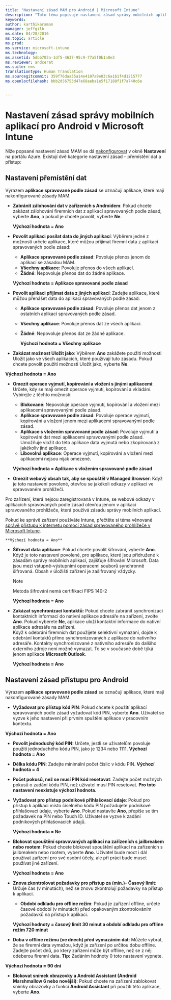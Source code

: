 ```yaml
---
title: "Nastavení zásad MAM pro Android | Microsoft Intune"
description: "Toto téma popisuje nastavení zásad správy mobilních aplikací pro zařízení s Androidem."
keywords: 
author: karthikaraman
manager: jeffgilb
ms.date: 04/28/2016
ms.topic: article
ms.prod: 
ms.service: microsoft-intune
ms.technology: 
ms.assetid: 5dbb702a-1df5-4637-95c9-77a5f0b1a0e3
ms.reviewer: andcerat
ms.suite: ems
translationtype: Human Translation
ms.sourcegitcommit: 359f76daa35a14e4107a9e03c6a1b1f4d1215777
ms.openlocfilehash: bbb2d56753d47e68aeba1e5f17188f1f7a740c6e


---
```


# Nastavení zásad správy mobilních aplikací pro Android v Microsoft Intune
Níže popsané nastavení zásad MAM se dá [nakonfigurovat](create-and-deploy-mobile-app-management-policies-with-microsoft-intune.md) v okně **Nastavení** na portálu Azure.
Existují dvě kategorie nastavení zásad – přemístění dat a přístup:

##  Nastavení přemístění dat
Výrazem **aplikace spravované podle zásad** se označují aplikace, které mají nakonfigurované zásady MAM.
- **Zabránit zálohování dat v zařízeních s Androidem**: Pokud chcete zakázat zálohování firemních dat z aplikací spravovaných podle zásad, vyberte **Ano**, a pokud je chcete povolit, vyberte **Ne**.

  **Výchozí hodnota = Ano**
- **Povolit aplikaci posílat data do jiných aplikací**: Výběrem jedné z možností určete aplikace, které můžou přijímat firemní data z aplikací spravovaných podle zásad:
  -   **Aplikace spravované podle zásad**: Povoluje přenos jenom do aplikací se zásadou MAM.
  -   **Všechny aplikace**: Povoluje přenos do všech aplikací.
  -   **Žádné**: Nepovoluje přenos dat do žádné aplikace.

  **Výchozí hodnota = Aplikace spravované podle zásad**
- **Povolit aplikaci přijímat data z jiných aplikací**: Zadejte aplikace, které můžou přenášet data do aplikací spravovaných podle zásad:
  -   **Aplikace spravované podle zásad**: Povoluje přenos dat jenom z ostatních aplikací spravovaných podle zásad.
  -   **Všechny aplikace**: Povoluje přenos dat ze všech aplikací.
  -   **Žádné**: Nepovoluje přenos dat ze žádné aplikace.

      **Výchozí hodnota = Všechny aplikace**

-   **Zakázat možnost Uložit jako**: Výběrem **Ano** zakážete použití možnosti Uložit jako ve všech aplikacích, které používají tuto zásadu. Pokud chcete povolit použití možnosti Uložit jako, vyberte **Ne**.

  **Výchozí hodnota = Ano**
- **Omezit operace vyjmutí, kopírování a vložení s jinými aplikacemi**: Určete, kdy se mají omezit operace vyjmutí, kopírování a vkládání. Vybírejte z těchto možností:
  -   **Blokované**: Nepovoluje operace vyjmutí, kopírování a vložení mezi aplikacemi spravovanými podle zásad.
  -   **Aplikace spravované podle zásad**: Povoluje operace vyjmutí, kopírování a vložení jenom mezi aplikacemi spravovanými podle zásad.
  -   **Aplikace s vložením spravované podle zásad**: Povoluje vyjmutí a kopírování dat mezi aplikacemi spravovanými podle zásad. Umožňuje vložit do této aplikace data vyjmutá nebo zkopírovaná z jakékoliv jiné aplikace.
  -   **Libovolná aplikace**: Operace vyjmutí, kopírování a vložení mezi aplikacemi nejsou nijak omezené.

    **Výchozí hodnota = Aplikace s vložením spravované podle zásad**
-   **Omezit webový obsah tak, aby se spouštěl v Managed Browser**: Když je toto nastavení povolené, otevřou se jakékoli odkazy v aplikaci ve spravovaném prohlížeči.

  Pro zařízení, která nejsou zaregistrovaná v Intune, se webové odkazy v aplikacích spravovaných podle zásad otevřou jenom v aplikaci spravovaného prohlížeče, která používá zásadu správy mobilních aplikací.

  Pokud ke správě zařízení používáte Intune, přečtěte si téma věnované [správě přístupu k internetu pomocí zásad spravovaného prohlížeče v Microsoft Intune](manage-internet-access-using-managed-browser-policies.md).

    **Výchozí hodnota = Ano**
- **Šifrovat data aplikace**: Pokud chcete povolit šifrování, vyberte **Ano**. Když je toto nastavení povolené, pro aplikace, které jsou přidružené k zásadám správy mobilních aplikací, zajišťuje šifrování Microsoft. Data jsou mezi vstupně-výstupními operacemi souborů synchronně šifrovaná. Obsah v úložišti zařízení je zašifrovaný vždycky.
  >[!NOTE]
  >Metoda šifrování nemá certifikaci FIPS 140-2

  **Výchozí hodnota = Ano**

- **Zakázat synchronizaci kontaktů:** Pokud chcete zabránit synchronizaci kontaktních informací do nativní aplikace adresáře na zařízení, zvolte **Ano**. Pokud vyberete **Ne**, aplikace uloží kontaktní informace do nativní aplikace adresáře na zařízení.<br/>Když k odebrání firemních dat použijete selektivní vymazání, dojde k odebrání kontaktů přímo synchronizovaných z aplikace do nativního adresáře. Kontakty synchronizované z nativního adresáře do dalšího externího zdroje není možné vymazat. To se v současné době týká jenom aplikace **Microsoft Outlook**.

  **Výchozí hodnota = Ano**

##  Nastavení zásad přístupu pro Android
Výrazem **aplikace spravované podle zásad** se označují aplikace, které mají nakonfigurované zásady MAM.

- **Vyžadovat pro přístup kód PIN**: Pokud chcete k použití aplikací spravovaných podle zásad vyžadovat kód PIN, vyberte **Ano**. Uživatel se vyzve k jeho nastavení při prvním spuštění aplikace v pracovním kontextu.

 **Výchozí hodnota = Ano**

 -  **Povolit jednoduchý kód PIN:** Určete, jestli se uživatelům povoluje použití jednoduchého kódu PIN, jako je 1234 nebo 1111. **Výchozí hodnota = Ano**
 - **Délka kódu PIN**: Zadejte minimální počet číslic v kódu PIN. **Výchozí hodnota = 4**
 - **Počet pokusů, než se musí PIN kód resetovat**: Zadejte počet možných pokusů o zadání kódu PIN, než uživatel musí PIN resetovat. **Pro toto nastavení neexistuje výchozí hodnota.**
- **Vyžadovat pro přístup podnikové přihlašovací údaje**: Pokud pro přístup k aplikaci místo číselného kódu PIN požadujete podnikové přihlašovací údaje, vyberte **Ano**.  Pokud nastavíte **Ano**, přepíše se tím požadavek na PIN nebo Touch ID.  Uživatel se vyzve k zadání podnikových přihlašovacích údajů.

  **Výchozí hodnota = Ne**
- **Blokovat spouštění spravovaných aplikací na zařízeních s jailbreakem nebo rootem**: Pokud chcete blokovat spouštění aplikací na zařízeních s jailbreakem nebo rootem, vyberte **Ano**. Uživatel bude moct i dál používat zařízení pro své osobní účely, ale při práci bude muset používat jiné zařízení.

  **Výchozí hodnota = Ano**
- **Znova zkontrolovat požadavky pro přístup za (min.)**-   **Časový limit:** Určuje čas (v minutách), než se znovu zkontrolují požadavky na přístup k aplikaci.
  -   **Období odkladu pro offline režim**: Pokud je zařízení offline, určete časové období (v minutách) před opakovaným zkontrolováním požadavků na přístup k aplikaci.

    **Výchozí hodnoty = časový limit 30 minut a období odkladu pro offline režim 720 minut**

-   **Doba v offline režimu (ve dnech) před vymazáním dat**: Můžete vybrat, že se firemní data vymažou, když je zařízení po určitou dobu offline.  Zadejte počet dnů, po který zařízení může být offline, než se z něj odeberou firemní data. **Tip:** Zadáním hodnoty 0 toto nastavení vypnete.

  **Výchozí hodnota = 90 dní**
- **Blokovat snímek obrazovky a Android Assistant (Android Marshmallow 6 nebo novější)**: Pokud chcete na zařízení zablokovat snímky obrazovky a funkci **Android Assistant** při použití této aplikace, vyberte **Ano**.



<!--HONumber=Jul16_HO3-->


